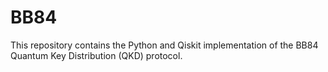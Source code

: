 # BB84
This repository contains the Python and Qiskit implementation of the BB84 Quantum Key Distribution (QKD) protocol.
